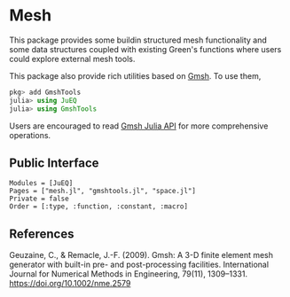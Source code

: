 # Mesh

This package provides some buildin structured mesh functionality and some
  data structures coupled with existing Green's functions where users could
  explore external mesh tools.

This package also provide rich utilities based on [Gmsh](http://gmsh.info/).
  To use them,

```julia
pkg> add GmshTools
julia> using JuEQ
julia> using GmshTools
```

Users are encouraged to read [Gmsh Julia API](https://gitlab.onelab.info/gmsh/gmsh/blob/master/api/gmsh.jl) for more comprehensive operations.

## Public Interface
```@autodocs
Modules = [JuEQ]
Pages = ["mesh.jl", "gmshtools.jl", "space.jl"]
Private = false
Order = [:type, :function, :constant, :macro]
```

## References
Geuzaine, C., & Remacle, J.-F. (2009). Gmsh: A 3-D finite element mesh generator with built-in pre- and post-processing facilities. International Journal for Numerical Methods in Engineering, 79(11), 1309–1331. https://doi.org/10.1002/nme.2579
